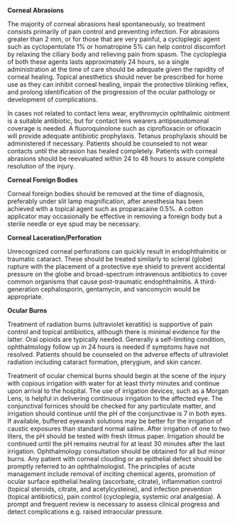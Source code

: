 **Corneal Abrasions**

The majority of corneal abrasions heal spontaneously, so treatment consists primarily of pain control and preventing infection. For abrasions greater than 2 mm, or for those that are very painful, a cycloplegic agent such as cyclopentolate 1% or homatropine 5% can help control discomfort by relaxing the ciliary body and relieving pain from spasm. The cycloplegia of both these agents lasts approximately 24 hours, so a single administration at the time of care should be adequate given the rapidity of corneal healing. Topical anesthetics should never be prescribed for home use as they can inhibit corneal healing, impair the protective blinking reflex, and prolong identification of the progression of the ocular pathology or development of complications.

In cases not related to contact lens wear, erythromycin ophthalmic ointment is a suitable antibiotic, but for contact lens wearers antipseudomonal coverage is needed. A fluoroquinolone such as ciprofloxacin or ofloxacin will provide adequate antibiotic prophylaxis. Tetanus prophylaxis should be administered if necessary. Patients should be counseled to not wear contacts until the abrasion has healed completely. Patients with corneal abrasions should be reevaluated within 24 to 48 hours to assure complete resolution of the injury.

**Corneal Foreign Bodies**

Corneal foreign bodies should be removed at the time of diagnosis, preferably under slit lamp magnification, after anesthesia has been achieved with a topical agent such as proparacaine 0.5%. A cotton applicator may occasionally be effective in removing a foreign body but a sterile needle or eye spud may be necessary.

**Corneal Laceration/Perforation**

Unrecognized corneal perforations can quickly result in endophthalmitis or traumatic cataract. These should be treated similarly to scleral (globe) rupture with the placement of a protective eye shield to prevent accidental pressure on the globe and broad-spectrum intravenous antibiotics to cover common organisms that cause post-traumatic endophthalmitis. A third-generation cephalosporin, gentamycin, and vancomycin would be appropriate.

**Ocular Burns**

Treatment of radiation burns (ultraviolet keratitis) is supportive of pain control and topical antibiotics, although there is minimal evidence for the latter. Oral opioids are typically needed. Generally a self-limiting condition, ophthalmology follow up in 24 hours is needed if symptoms have not resolved. Patients should be counseled on the adverse effects of ultraviolet radiation including cataract formation, pterygium, and skin cancer.

Treatment of ocular chemical burns should begin at the scene of the injury with copious irrigation with water for at least thirty minutes and continue upon arrival to the hospital. The use of irrigation devices, such as a Morgan Lens, is helpful in delivering continuous irrigation to the affected eye. The conjunctival fornices should be checked for any particulate matter, and irrigation should continue until the pH of the conjunctivae is 7 in both eyes. If available, buffered eyewash solutions may be better for the irrigation of caustic exposures than standard normal saline. After irrigation of one to two liters, the pH should be tested with fresh litmus paper. Irrigation should be continued until the pH remains neutral for at least 30 minutes after the last irrigation. Ophthalmology consultation should be obtained for all but minor burns. Any patient with corneal clouding or an epithelial defect should be promptly referred to an ophthalmologist. The principles of acute management include removal of inciting chemical agents, promotion of ocular surface epithelial healing (ascorbate, citrate), inflammation control (topical steroids, citrate, and acetylcysteine), and infection prevention (topical antibiotics), pain control (cycloplegia, systemic oral analgesia). A prompt and frequent review is necessary to assess clinical progress and detect complications e.g. raised intraocular pressure.